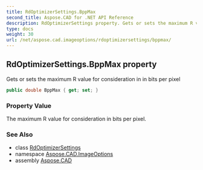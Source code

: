 ```yaml
---
title: RdOptimizerSettings.BppMax
second_title: Aspose.CAD for .NET API Reference
description: RdOptimizerSettings property. Gets or sets the maximum R value for consideration in in bits per pixel
type: docs
weight: 30
url: /net/aspose.cad.imageoptions/rdoptimizersettings/bppmax/
---
```

## RdOptimizerSettings.BppMax property

Gets or sets the maximum R value for consideration in in bits per pixel

```csharp
public double BppMax { get; set; }
```

### Property Value

The maximum R value for consideration in bits per pixel.

### See Also

* class [RdOptimizerSettings](../)
* namespace [Aspose.CAD.ImageOptions](../../../aspose.cad.imageoptions/)
* assembly [Aspose.CAD](../../../)


